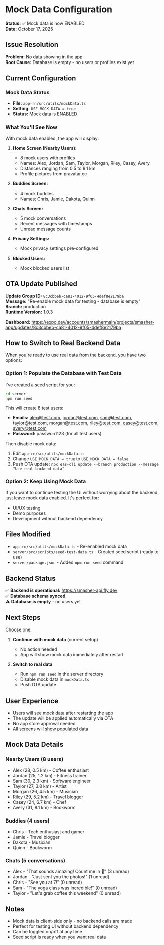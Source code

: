 # Mock Data Configuration

**Status:** ✅ Mock data is now ENABLED  
**Date:** October 17, 2025

## Issue Resolution

**Problem:** No data showing in the app  
**Root Cause:** Database is empty - no users or profiles exist yet

## Current Configuration

### Mock Data Status
- **File:** `app-rn/src/utils/mockData.ts`
- **Setting:** `USE_MOCK_DATA = true`
- **Status:** Mock data is ENABLED

### What You'll See Now

With mock data enabled, the app will display:

1. **Home Screen (Nearby Users):**
   - 8 mock users with profiles
   - Names: Alex, Jordan, Sam, Taylor, Morgan, Riley, Casey, Avery
   - Distances ranging from 0.5 to 8.1 km
   - Profile pictures from pravatar.cc

2. **Buddies Screen:**
   - 4 mock buddies
   - Names: Chris, Jamie, Dakota, Quinn

3. **Chats Screen:**
   - 5 mock conversations
   - Recent messages with timestamps
   - Unread message counts

4. **Privacy Settings:**
   - Mock privacy settings pre-configured

5. **Blocked Users:**
   - Mock blocked users list

## OTA Update Published

**Update Group ID:** `8c3cbbeb-ca81-4012-9f05-4def8e2179ba`  
**Message:** "Re-enable mock data for testing - database is empty"  
**Branch:** production  
**Runtime Version:** 1.0.3

**Dashboard:** https://expo.dev/accounts/smashermain/projects/smasher-app/updates/8c3cbbeb-ca81-4012-9f05-4def8e2179ba

## How to Switch to Real Backend Data

When you're ready to use real data from the backend, you have two options:

### Option 1: Populate the Database with Test Data

I've created a seed script for you:

```bash
cd server
npm run seed
```

This will create 8 test users:
- **Emails:** alex@test.com, jordan@test.com, sam@test.com, taylor@test.com, morgan@test.com, riley@test.com, casey@test.com, avery@test.com
- **Password:** password123 (for all test users)

Then disable mock data:
1. Edit `app-rn/src/utils/mockData.ts`
2. Change `USE_MOCK_DATA = true` to `USE_MOCK_DATA = false`
3. Push OTA update: `npx eas-cli update --branch production --message "Use real backend data"`

### Option 2: Keep Using Mock Data

If you want to continue testing the UI without worrying about the backend, just leave mock data enabled. It's perfect for:
- UI/UX testing
- Demo purposes
- Development without backend dependency

## Files Modified

- `app-rn/src/utils/mockData.ts` - Re-enabled mock data
- `server/src/scripts/seed-test-data.ts` - Created seed script (ready to use)
- `server/package.json` - Added `npm run seed` command

## Backend Status

✅ **Backend is operational:** https://smasher-api.fly.dev  
✅ **Database schema synced**  
⚠️ **Database is empty** - no users yet

## Next Steps

Choose one:

1. **Continue with mock data** (current setup)
   - No action needed
   - App will show mock data immediately after restart

2. **Switch to real data**
   - Run `npm run seed` in the server directory
   - Disable mock data in `mockData.ts`
   - Push OTA update

## User Experience

- Users will see mock data after restarting the app
- The update will be applied automatically via OTA
- No app store approval needed
- All screens will show populated data

## Mock Data Details

### Nearby Users (8 users)
- Alex (28, 0.5 km) - Coffee enthusiast
- Jordan (25, 1.2 km) - Fitness trainer
- Sam (30, 2.3 km) - Software engineer
- Taylor (27, 3.8 km) - Artist
- Morgan (26, 4.5 km) - Musician
- Riley (29, 5.2 km) - Travel blogger
- Casey (24, 6.7 km) - Chef
- Avery (31, 8.1 km) - Bookworm

### Buddies (4 users)
- Chris - Tech enthusiast and gamer
- Jamie - Travel blogger
- Dakota - Musician
- Quinn - Bookworm

### Chats (5 conversations)
- Alex - "That sounds amazing! Count me in 🎉" (3 unread)
- Jordan - "Just sent you the photos!" (1 unread)
- Chris - "See you at 7!" (0 unread)
- Sam - "The yoga class was incredible!" (0 unread)
- Taylor - "Let's grab coffee this weekend" (0 unread)

## Notes

- Mock data is client-side only - no backend calls are made
- Perfect for testing UI without backend dependency
- Can be toggled on/off at any time
- Seed script is ready when you want real data
